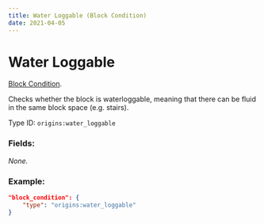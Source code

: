 ```yaml
---
title: Water Loggable (Block Condition)
date: 2021-04-05
---
```

# Water Loggable

[Block Condition](../block_conditions.md).

Checks whether the block is waterloggable, meaning that there can be fluid in the same block space (e.g. stairs).

Type ID: `origins:water_loggable`

### Fields:

_None._

### Example:
```json
"block_condition": {
    "type": "origins:water_loggable"
}
```